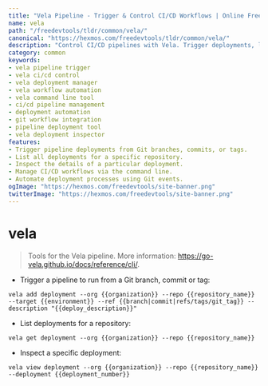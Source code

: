 ```yaml
---
title: "Vela Pipeline - Trigger & Control CI/CD Workflows | Online Free DevTools by Hexmos"
name: vela
path: "/freedevtools/tldr/common/vela/"
canonical: "https://hexmos.com/freedevtools/tldr/common/vela/"
description: "Control CI/CD pipelines with Vela. Trigger deployments, list deployments, and inspect specific deployments via command line. Free online tool, no registration required."
category: common
keywords:
- vela pipeline trigger
- vela ci/cd control
- vela deployment manager
- vela workflow automation
- vela command line tool
- ci/cd pipeline management
- deployment automation
- git workflow integration
- pipeline deployment tool
- vela deployment inspector
features:
- Trigger pipeline deployments from Git branches, commits, or tags.
- List all deployments for a specific repository.
- Inspect the details of a particular deployment.
- Manage CI/CD workflows via the command line.
- Automate deployment processes using Git events.
ogImage: "https://hexmos.com/freedevtools/site-banner.png"
twitterImage: "https://hexmos.com/freedevtools/site-banner.png"
---
```


# vela

> Tools for the Vela pipeline.
> More information: <https://go-vela.github.io/docs/reference/cli/>.

- Trigger a pipeline to run from a Git branch, commit or tag:

`vela add deployment --org {{organization}} --repo {{repository_name}} --target {{environment}} --ref {{branch|commit|refs/tags/git_tag}} --description "{{deploy_description}}"`

- List deployments for a repository:

`vela get deployment --org {{organization}} --repo {{repository_name}}`

- Inspect a specific deployment:

`vela view deployment --org {{organization}} --repo {{repository_name}} --deployment {{deployment_number}}`
